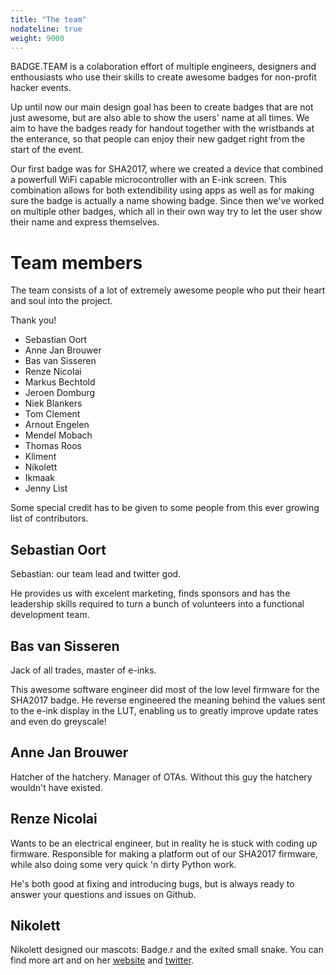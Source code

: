 ```yaml
---
title: "The team"
nodateline: true
weight: 9000
---
```


BADGE.TEAM is a colaboration effort of multiple engineers, designers and enthousiasts who use their skills to create awesome badges for non-profit hacker events.

Up until now our main design goal has been to create badges that are not just awesome, but are also able to show the users' name at all times.
We aim to have the badges ready for handout together with the wristbands at the enterance, so that people can enjoy their new gadget right from the start of the event.

Our first badge was for SHA2017, where we created a device that combined a powerfull WiFi capable microcontroller with an E-ink screen. This combination allows for both extendibility using apps as well as for making sure the badge is actually a name showing badge.
Since then we've worked on multiple other badges, which all in their own way try to let the user show their name and express themselves.

# Team members
The team consists of a lot of extremely awesome people who put their heart and soul into the project.

Thank you!

 - Sebastian Oort
 - Anne Jan Brouwer
 - Bas van Sisseren
 - Renze Nicolai
 - Markus Bechtold
 - Jeroen Domburg
 - Niek Blankers
 - Tom Clement
 - Arnout Engelen
 - Mendel Mobach
 - Thomas Roos
 - Kliment
 - Nikolett
 - Ikmaak
 - Jenny List

Some special credit has to be given to some people from this ever growing list of contributors.

## Sebastian Oort
Sebastian: our team lead and twitter god.

He provides us with excelent marketing, finds sponsors and has the leadership skills required to turn a bunch of volunteers into a functional development team.

## Bas van Sisseren
Jack of all trades, master of e-inks.

This awesome software engineer did most of the low level firmware for the SHA2017 badge. He reverse engineered the meaning behind the values sent to the e-ink display in the LUT, enabling us to greatly improve update rates and even do greyscale!

## Anne Jan Brouwer

Hatcher of the hatchery. Manager of OTAs. Without this guy the hatchery wouldn't have existed.

## Renze Nicolai

Wants to be an electrical engineer, but in reality he is stuck with coding up firmware.
Responsible for making a platform out of our SHA2017 firmware, while also doing some very quick 'n dirty Python work.

He's both good at fixing and introducing bugs, but is always ready to answer your questions and issues on Github.

## Nikolett
Nikolett designed our mascots: Badge.r and the exited small snake. You can find more art and on her [website](https://ankhaneko.wixsite.com/portfolio) and [twitter](https://twitter.com/Nekolett).

